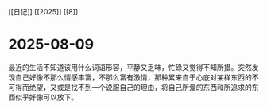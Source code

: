 [[日记]] [[2025]] [[8]]
# 2025-08-09

最近的生活不知道该用什么词语形容，平静又乏味，忙碌又觉得不知所措。突然发现自己好像不那么情感丰富，不那么富有激情，那种累来自于心底对某样东西的不可得而绝望，又或是找不到一个说服自己的理由，将自己所爱的东西和所追求的东西似乎好像可以放下。